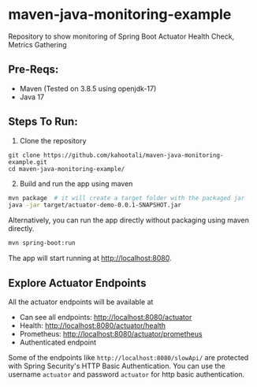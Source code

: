 # maven-java-monitoring-example
Repository to show monitoring of Spring Boot Actuator Health Check, Metrics Gathering 

## Pre-Reqs:
- Maven (Tested on 3.8.5 using openjdk-17)
- Java 17


## Steps To Run:

1. Clone the repository

```
git clone https://github.com/kahootali/maven-java-monitoring-example.git
cd maven-java-monitoring-example/
```

2. Build and run the app using maven

```bash
mvn package  # it will create a target folder with the packaged jar
java -jar target/actuator-demo-0.0.1-SNAPSHOT.jar
```

Alternatively, you can run the app directly without packaging using maven directly.

```bash
mvn spring-boot:run
```

The app will start running at <http://localhost:8080>.

## Explore Actuator Endpoints

All the actuator endpoints will be available at 

- Can see all endpoints: <http://localhost:8080/actuator>
- Health: <http://localhost:8080/actuator/health>
- Prometheus: <http://localhost:8080/actuator/prometheus>
- Authenticated endpoint 

Some of the endpoints like `http://localhost:8080/slowApi/` are protected with Spring Security's HTTP Basic Authentication. You can use the username `actuator` and password `actuator` for http basic authentication.
